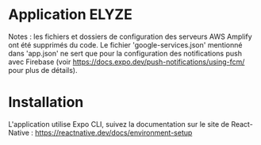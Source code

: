 # Application ELYZE

Notes : les fichiers et dossiers de configuration des serveurs AWS Amplify ont été supprimés du code.
Le fichier 'google-services.json' mentionné dans 'app.json' ne sert que pour la configuration des notifications push avec Firebase (voir https://docs.expo.dev/push-notifications/using-fcm/ pour plus de détails).

# Installation

L'application utilise Expo CLI, suivez la documentation sur le site de React-Native :
https://reactnative.dev/docs/environment-setup
